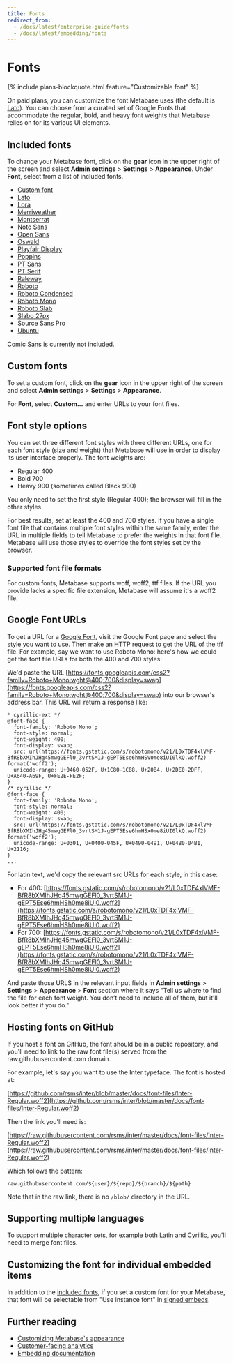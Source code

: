 ```yaml
---
title: Fonts
redirect_from:
  - /docs/latest/enterprise-guide/fonts
  - /docs/latest/embedding/fonts
---
```


# Fonts

{% include plans-blockquote.html feature="Customizable font" %}

On paid plans, you can customize the font Metabase uses (the default is [Lato](https://fonts.google.com/specimen/Lato)). You can choose from a curated set of Google Fonts that accommodate the regular, bold, and heavy font weights that Metabase relies on for its various UI elements.

## Included fonts

To change your Metabase font, click on the **gear** icon in the upper right of the screen and select **Admin settings** > **Settings** > **Appearance**. Under **Font**, select from a list of included fonts.

- [Custom font](#custom-fonts)
- [Lato](https://fonts.google.com/specimen/Lato)
- [Lora](https://fonts.google.com/specimen/Lora)
- [Merriweather](https://fonts.google.com/specimen/Merriweather)
- [Montserrat](https://fonts.google.com/specimen/Montserrat)
- [Noto Sans](https://fonts.google.com/specimen/Noto+Sans)
- [Open Sans](https://fonts.google.com/specimen/Open+Sans)
- [Oswald](https://fonts.google.com/specimen/Oswald)
- [Playfair Display](https://fonts.google.com/specimen/Playfair+Display)
- [Poppins](https://fonts.google.com/specimen/Poppins)
- [PT Sans](https://fonts.google.com/specimen/PT+Sans)
- [PT Serif](https://fonts.google.com/specimen/PT+Serif)
- [Raleway](https://fonts.google.com/specimen/Raleway)
- [Roboto](https://fonts.google.com/specimen/Roboto)
- [Roboto Condensed](https://fonts.google.com/specimen/Roboto+Condensed)
- [Roboto Mono](https://fonts.google.com/specimen/Roboto+Mono)
- [Roboto Slab](https://fonts.google.com/specimen/Roboto+Slab)
- [Slabo 27px](https://fonts.google.com/specimen/Slabo+27px)
- Source Sans Pro
- [Ubuntu](https://fonts.google.com/specimen/Ubuntu)

Comic Sans is currently not included.

## Custom fonts

To set a custom font, click on the **gear** icon in the upper right of the screen and select **Admin settings** > **Settings** > **Appearance**.

For **Font**, select **Custom...** and enter URLs to your font files.

## Font style options

You can set three different font styles with three different URLs, one for each font style (size and weight) that Metabase will use in order to display its user interface properly. The font weights are:

- Regular 400
- Bold 700
- Heavy 900 (sometimes called Black 900)

You only need to set the first style (Regular 400); the browser will fill in the other styles.

For best results, set at least the 400 and 700 styles. If you have a single font file that contains multiple font styles within the same family, enter the URL in multiple fields to tell Metabase to prefer the weights in that font file. Metabase will use those styles to override the font styles set by the browser.

### Supported font file formats

For custom fonts, Metabase supports woff, woff2, ttf files. If the URL you provide lacks a specific file extension, Metabase will assume it's a woff2 file.

## Google Font URLs

To get a URL for a [Google Font](https://fonts.google.com/), visit the Google Font page and select the style you want to use. Then make an HTTP request to get the URL of the tff file. For example, say we want to use Roboto Mono: here's how we could get the font file URLs for both the 400 and 700 styles:

We'd paste the URL [https://fonts.googleapis.com/css2?family=Roboto+Mono:wght@400;700&display=swap](https://fonts.googleapis.com/css2?family=Roboto+Mono:wght@400;700&display=swap) into our browser's address bar. This URL will return a response like:

```
* cyrillic-ext */
@font-face {
  font-family: 'Roboto Mono';
  font-style: normal;
  font-weight: 400;
  font-display: swap;
  src: url(https://fonts.gstatic.com/s/robotomono/v21/L0xTDF4xlVMF-BfR8bXMIhJHg45mwgGEFl0_3vrtSM1J-gEPT5Ese6hmHSV0me8iUI0lkQ.woff2) format('woff2');
  unicode-range: U+0460-052F, U+1C80-1C88, U+20B4, U+2DE0-2DFF, U+A640-A69F, U+FE2E-FE2F;
}
/* cyrillic */
@font-face {
  font-family: 'Roboto Mono';
  font-style: normal;
  font-weight: 400;
  font-display: swap;
  src: url(https://fonts.gstatic.com/s/robotomono/v21/L0xTDF4xlVMF-BfR8bXMIhJHg45mwgGEFl0_3vrtSM1J-gEPT5Ese6hmHSx0me8iUI0lkQ.woff2) format('woff2');
  unicode-range: U+0301, U+0400-045F, U+0490-0491, U+04B0-04B1, U+2116;
}
...
```

For latin text, we'd copy the relevant src URLs for each style, in this case:

- For 400: [https://fonts.gstatic.com/s/robotomono/v21/L0xTDF4xlVMF-BfR8bXMIhJHg45mwgGEFl0_3vrtSM1J-gEPT5Ese6hmHSh0me8iUI0.woff2](https://fonts.gstatic.com/s/robotomono/v21/L0xTDF4xlVMF-BfR8bXMIhJHg45mwgGEFl0_3vrtSM1J-gEPT5Ese6hmHSh0me8iUI0.woff2)
- For 700: [https://fonts.gstatic.com/s/robotomono/v21/L0xTDF4xlVMF-BfR8bXMIhJHg45mwgGEFl0_3vrtSM1J-gEPT5Ese6hmHSh0me8iUI0.woff2](https://fonts.gstatic.com/s/robotomono/v21/L0xTDF4xlVMF-BfR8bXMIhJHg45mwgGEFl0_3vrtSM1J-gEPT5Ese6hmHSh0me8iUI0.woff2)


And paste those URLS in the relevant input fields in **Admin settings** > **Settings** > **Appearance** > **Font** section where it says "Tell us where to find the file for each font weight. You don’t need to include all of them, but it’ll look better if you do."

## Hosting fonts on GitHub

If you host a font on GitHub, the font should be in a public repository, and you'll need to link to the raw font file(s) served from the raw.githubusercontent.com domain.

For example, let's say you want to use the Inter typeface. The font is hosted at:

[https://github.com/rsms/inter/blob/master/docs/font-files/Inter-Regular.woff2](https://github.com/rsms/inter/blob/master/docs/font-files/Inter-Regular.woff2)

Then the link you'll need is:

[https://raw.githubusercontent.com/rsms/inter/master/docs/font-files/Inter-Regular.woff2](https://raw.githubusercontent.com/rsms/inter/master/docs/font-files/Inter-Regular.woff2)

Which follows the pattern:

```
raw.githubusercontent.com/${user}/${repo}/${branch}/${path}
```

Note that in the raw link, there is no `/blob/` directory in the URL.

## Supporting multiple languages

To support multiple character sets, for example both Latin and Cyrillic, you'll need to merge font files.

## Customizing the font for individual embedded items

In addition to the [included fonts](#included-fonts), if you set a custom font for your Metabase, that font will be selectable from "Use instance font" in [signed embeds](../embedding/static-embedding.md).

## Further reading

- [Customizing Metabase's appearance](./appearance.md)
- [Customer-facing analytics](https://www.metabase.com/learn/customer-facing-analytics)
- [Embedding documentation](../embedding/start.md)
